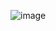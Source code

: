 ![image](https://user-images.githubusercontent.com/63076142/185383531-c1db1d9e-6357-4608-bf08-b0eb3606122c.png)

